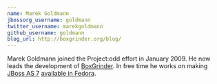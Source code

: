 ```yaml
---
name: Marek Goldmann
jbossorg_username: goldmann
twitter_username: marekgoldmann
github_username: goldmann
blog_url: http://boxgrinder.org/blog/
---
```


Marek Goldmann joined the Project:odd effort in January 2009. 
He now leads the development of [BoxGrinder](http://boxgrinder.org/). In free time he works
on making [JBoss AS 7](http://www.jboss.org/as7) [available in Fedora](http://fedoraproject.org/wiki/JBossAS7).